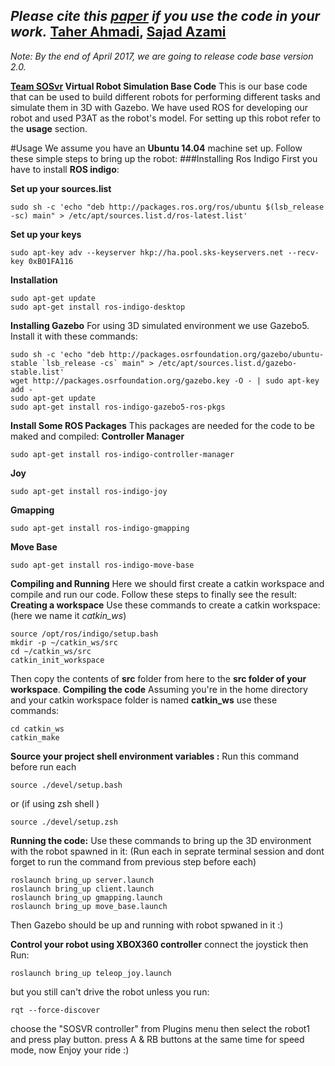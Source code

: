 *Please cite this [paper](http://www.robocup2016.org/media/symposium/Team-Description-Papers/RescueSimulation/Virtual-Robot-Competition/RoboCup_2016_RescueS_Virtual_TDP_SOS.pdf) if you use the code in your work.*
[Taher Ahmadi](https://ceit.aut.ac.ir/~taher), [Sajad Azami](https://ceit.aut.ac.ir/~azami)
---  

*Note: By the end of April 2017, we are going to release code base version 2.0.*

**[Team SOSvr](https://sosvr.github.io) Virtual Robot Simulation Base Code**
This is our base code that can be used to build different robots for performing different tasks and simulate them in 3D with Gazebo. We have used ROS for developing our robot and used P3AT as the robot's model.
For setting up this robot refer to the **usage** section.

#Usage
We assume you have an **Ubuntu 14.04** machine set up. Follow these simple steps to bring up the robot: 
###Installing Ros Indigo
First you have to install **ROS indigo**:

**Set up your sources.list**
```
sudo sh -c 'echo "deb http://packages.ros.org/ros/ubuntu $(lsb_release -sc) main" > /etc/apt/sources.list.d/ros-latest.list'
```
**Set up your keys**
```
sudo apt-key adv --keyserver hkp://ha.pool.sks-keyservers.net --recv-key 0xB01FA116
```
**Installation**
```
sudo apt-get update
sudo apt-get install ros-indigo-desktop
```
**Installing Gazebo**
For using 3D simulated environment we use Gazebo5. Install it with these commands:
```
sudo sh -c 'echo "deb http://packages.osrfoundation.org/gazebo/ubuntu-stable `lsb_release -cs` main" > /etc/apt/sources.list.d/gazebo-stable.list'
wget http://packages.osrfoundation.org/gazebo.key -O - | sudo apt-key add -
sudo apt-get update
sudo apt-get install ros-indigo-gazebo5-ros-pkgs
``` 
**Install Some ROS Packages**
This packages are needed for the code to be maked and compiled:
**Controller Manager**
```
sudo apt-get install ros-indigo-controller-manager 
```
**Joy**
```
sudo apt-get install ros-indigo-joy
```
**Gmapping**
```
sudo apt-get install ros-indigo-gmapping
```
**Move Base**
```
sudo apt-get install ros-indigo-move-base
```
**Compiling and Running**
Here we should first create a catkin workspace and compile and run our code. Follow these steps to finally see the result:
**Creating a workspace**
Use these commands to create a catkin workspace: (here we name it *catkin_ws*)  
```
source /opt/ros/indigo/setup.bash
mkdir -p ~/catkin_ws/src
cd ~/catkin_ws/src
catkin_init_workspace
```
Then copy the contents of **src** folder from here to the **src folder of your workspace**.
**Compiling the code**
Assuming you're in the home directory and your catkin workspace folder is named **catkin_ws** use these commands:
```
cd catkin_ws
catkin_make
``` 
**Source your project shell environment variables :**
Run this command before run each 
```
source ./devel/setup.bash
```
or (if using zsh shell )
```
source ./devel/setup.zsh
```


**Running the code:**
Use these commands to bring up the 3D environment with the robot spawned in it:
(Run each in seprate terminal session and dont forget to run the command from previous step before each)
```
roslaunch bring_up server.launch
roslaunch bring_up client.launch
roslaunch bring_up gmapping.launch
roslaunch bring_up move_base.launch

```
Then Gazebo should be up and running with robot spwaned in it :)

**Control your robot using XBOX360 controller**
connect the joystick then Run:
```
roslaunch bring_up teleop_joy.launch
```
but you still can't drive the robot unless you run:
```
rqt --force-discover
```
choose the "SOSVR controller" from Plugins menu then select the robot1 and press play button.
press A & RB buttons at the same time for speed mode, now Enjoy your ride :)


